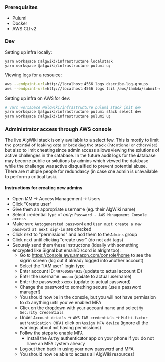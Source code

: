### Prerequisites

- Pulumi
- Docker
- AWS CLI v2

### Dev

Setting up infra locally:

```sh
yarn workspace @algwiki/infrastructure localstack
yarn workspace @algwiki/infrastructure pulumi up
```

Viewing logs for a resource:

```sh
aws --endpoint-url=http://localhost:4566 logs describe-log-groups
aws --endpoint-url=http://localhost:4566 logs tail /aws/lambda/submit-solution-handler-19ee373 --follow
```

Setting up infra on AWS for dev:

```sh
# yarn workspace @algwiki/infrastructure pulumi stack init dev
yarn workspace @algwiki/infrastructure pulumi stack select dev
yarn workspace @algwiki/infrastructure pulumi up
```

### Administrator access through AWS console

The live AlgWiki stack is only available to a select few. This is mostly to limit the potential of leaking data or breaking the stack (intentional or otherwise) but also to limit cheating since admin access allows viewing the solutions of active challenges in the database. In the future audit logs for the database may become public or solutions by admins which viewed the database while the challenge was active disqualified to prevent potential abuse. There are multiple people for redundancy (in case one admin is unavailable to perform a critical task).

#### Instructions for creating new admins

- Open IAM -> Access Management -> Users
- Click "Create user"
- Give them an appropriate username (eg. their AlgWiki name)
- Select credential type of _only_: `Password - AWS Management Console access`
- Make sure `Autogenerated password` and `User must create a new password at next sign-in` are checked
- Click next to "permissions" and add them to the `Admins` group
- Click next until clicking "create user" (do not add tags)
- Securely send them these instructions (ideally with something encrypted like Signal but email/Discord is alright too):
  - Go to https://console.aws.amazon.com/console/home to see the signin screen (log out if already logged into another account)
  - Select the "IAM user" login type
  - Enter account ID: `497605084935` (update to actual account ID)
  - Enter the username: `uuuuu` (update to actual username)
  - Enter the password: `xxxxx` (update to actual password)
  - Change the password to something secure (use a password manager!)
  - You should now be in the console, but you will not have permission to do anything until you've enabled MFA
  - Click on the dropdown with your account name and select `My Security Credentials`
  - Under `Account details` -> `AWS IAM credentials` -> `Multi-factor authentication (MFA)` click on `Assign MFA device` (ignore all the warnings about not having permissions)
  - Follow the steps to enable MFA
    - Install the Authy authenticator app on your phone if you do not have an MFA system already
  - Log out then back in using your new password and MFA
  - You should now be able to access all AlgWiki resources!
